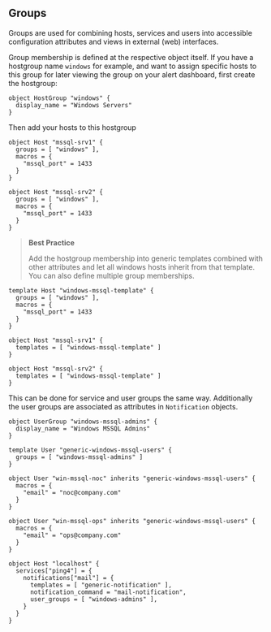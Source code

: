 ## Groups

Groups are used for combining hosts, services and users into
accessible configuration attributes and views in external (web)
interfaces.

Group membership is defined at the respective object itself. If
you have a hostgroup name `windows` for example, and want to assign
specific hosts to this group for later viewing the group on your
alert dashboard, first create the hostgroup:

    object HostGroup "windows" {
      display_name = "Windows Servers"
    }
    
Then add your hosts to this hostgroup

    object Host "mssql-srv1" {
      groups = [ "windows" ],
      macros = {
        "mssql_port" = 1433
      }
    }
    
    object Host "mssql-srv2" {
      groups = [ "windows" ],
      macros = {
        "mssql_port" = 1433
      }
    }

> **Best Practice**
>
> Add the hostgroup membership into generic templates combined with
> other attributes and let all windows hosts inherit from that template.
> You can also define multiple group memberships.

    template Host "windows-mssql-template" {
      groups = [ "windows" ],
      macros = {
        "mssql_port" = 1433
      }
    }
    
    object Host "mssql-srv1" {
      templates = [ "windows-mssql-template" ]
    }
    
    object Host "mssql-srv2" {
      templates = [ "windows-mssql-template" ]
    }    

This can be done for service and user groups the same way. Additionally
the user groups are associated as attributes in `Notification` objects.

    object UserGroup "windows-mssql-admins" {
      display_name = "Windows MSSQL Admins"
    }
    
    template User "generic-windows-mssql-users" {
      groups = [ "windows-mssql-admins" ]
    }
    
    object User "win-mssql-noc" inherits "generic-windows-mssql-users" {
      macros = {
        "email" = "noc@company.com"
      }
    }
    
    object User "win-mssql-ops" inherits "generic-windows-mssql-users" {
      macros = {
        "email" = "ops@company.com"
      }    
    }

    object Host "localhost" {
      services["ping4"] = {
        notifications["mail"] = {
          templates = [ "generic-notification" ],
          notification_command = "mail-notification",
          user_groups = [ "windows-admins" ],
        }      
      }
    }
